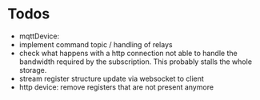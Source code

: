 # Todos
- mqttDevice:
 - implement command topic / handling of relays
- check what happens with a http connection not able to handle the bandwidth required by the subscription. This probably stalls the whole storage.
- stream register structure update via websocket to client
- http device: remove registers that are not present anymore
